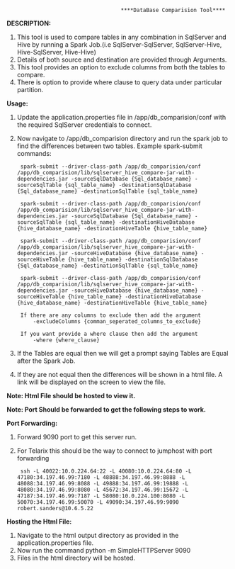                                         ****DataBase Comparision Tool****

**DESCRIPTION:**

1. This tool is used to compare tables in any combination in SqlServer and Hive by running a Spark Job.(i.e SqlServer-SqlServer, SqlServer-Hive,
Hive-SqlServer, Hive-Hive)
2. Details of both source and destination are provided through Arguments.
3. This tool provides an option to exclude columns from both the tables to compare.
4. There is option to provide where clause to query data under particular partition.

**Usage:**

1. Update the application.properties file in /app/db_comparision/conf  with the required SqlServer credentials to connect.
2. Now navigate to /app/db_comparision directory and run the spark job to find the differences between two tables.
    Example spark-submit commands:
        
        spark-submit --driver-class-path /app/db_comparision/conf /app/db_comparision/lib/sqlserver_hive_compare-jar-with-dependencies.jar -sourceSqlDatabase {Sql_database_name} -sourceSqlTable {sql_table_name} -destinationSqlDatabase {Sql_database_name} -destinationSqlTable {sql_table_name}
        
        spark-submit --driver-class-path /app/db_comparision/conf /app/db_comparision/lib/sqlserver_hive_compare-jar-with-dependencies.jar -sourceSqlDatabase {Sql_database_name} -sourceSqlTable {sql_table_name} -destinationHiveDatabase {hive_database_name} -destinationHiveTable {hive_table_name}
        
        spark-submit --driver-class-path /app/db_comparision/conf /app/db_comparision/lib/sqlserver_hive_compare-jar-with-dependencies.jar -sourceHiveDatabase {hive_database_name} -sourceHiveTable {hive_table_name} -destinationSqlDatabase {Sql_database_name} -destinationSqlTable {sql_table_name}
        
        spark-submit --driver-class-path /app/db_comparision/conf /app/db_comparision/lib/sqlserver_hive_compare-jar-with-dependencies.jar -sourceHiveDatabase {hive_database_name} -sourceHiveTable {hive_table_name} -destinationHiveDatabase {hive_database_name} -destinationHiveTable {hive_table_name}
        
        If there are any columns to exclude then add the argument 
            -excludeColumns {comman_seperated_columns_to_exclude}
        
        If you want provide a where clause then add the argument
            -where {where_clause} 

3. If the Tables are equal then we will get a prompt saying Tables are Equal after the Spark Job.
4. If they are not equal then the differences will be shown in a html file. A link will be displayed on the screen to view the file.

**Note: Html File should be hosted to view it.**

**Note: Port Should be forwarded to get the following steps to work.** 

**Port Forwarding:**

1. Forward 9090 port to get this server run.
2. For Telarix this should be the way to connect to jumphost with port forwarding 
        
        ssh -L 40022:10.0.224.64:22 -L 40080:10.0.224.64:80 -L 47180:34.197.46.99:7180 -L 48888:34.197.46.99:8888 -L 48088:34.197.46.99:8088 -L 49888:34.197.46.99:19888 -L 48080:34.197.46.99:8080 -L 45672:34.197.46.99:15672 -L 47187:34.197.46.99:7187 -L 58080:10.0.224.100:8080 -L 50070:34.197.46.99:50070 -L 49090:34.197.46.99:9090 robert.sanders@10.6.5.22
    
**Hosting the Html File:**

1. Navigate to the html output directory as provided in the application.properties file.
2. Now run the command 
    python -m SimpleHTTPServer 9090
3. Files in the html directory will be hosted.      
    